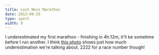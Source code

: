 ```yaml
---
title: Loch Ness Marathon
date: 2013-09-25
type: sport
width: 9
---
```

I underestimated my first marathon - finishing in 4h:12m, it'll be sometime before I run another. I think [this photo](/timeline/2013-09-25-marathon/marathon.jpg) shows just how much underestimation we're talking about. 2222 for a race number though!
